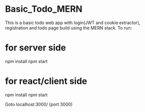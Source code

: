 # Basic_Todo_MERN
This is a basic todo web app with login(JWT and cookie extractor), registration and todo page build using the MERN stack.
To run:
# for server side
npm install
npm start
# for react/client side
npm install
npm start

Goto localhost:3000/ (port 3000)
